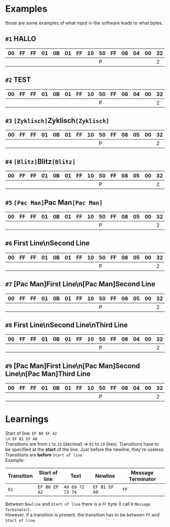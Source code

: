 # Examples
those are some examples of what input in the software leads to what bytes.

## `#1` HALLO
| 00 | FF | FF | 01 | 0B | 01 | FF | 10 | 50 | FF | 08 | 04 | 00 | 32 | 33 | 31 | 32 | 32 | 38 | 31 | 36 | 33 | 33 | 31 | 30 | FF | 01 | 30 | 31 | EF | B0 | EF | A2 | 48 | 41 | 4C | 4C | 4F | FF | FF | 02 | 30 | 00 | 30 | 30 | 30 | 30 | 32 | 33 | 35 | 39 | 30 | 31 | FF | 04 | 00 | 00 | FF | 05 | 00 | FF | 06 | 30 | 30 | 30 | 30 | 30 | 30 | FF | 07 | 30 | 30 | 30 | 30 | 30 | 30 | FF | 00 |
|----|----|----|----|----|----|----|----|----|----|----|----|----|----|----|----|----|----|----|----|----|----|----|----|----|----|----|----|----|----|----|----|----|----|----|----|----|----|----|----|----|----|----|----|----|----|----|----|----|----|----|----|----|----|----|----|----|----|----|----|----|----|----|----|----|----|----|----|----|----|----|----|----|----|----|----|----|----|
|    |    |    |    |    |    |    |    |  P |    |    |    |    |  2 |  3 |  1 |  2 |  2 |  8 |  1 |  6 |  3 |  3 |  1 |  0 |    |    |  0 |  1 |    |    |    |    |  H |  A |  L |  L |  O |    |    |    |  0 |    |  0 |  0 |  0 |  0 |  2 |  3 |  5 |  9 |  0 |  1 |    |    |    |    |    |    |    |    |    |  0 |  0 |  0 |  0 |  0 |  0 |    |    |  0 |  0 |  0 |  0 |  0 |  0 |    |    |

## `#2` TEST
| 00 | FF | FF | 01 | 0B | 01 | FF | 10 | 50 | FF | 08 | 04 | 00 | 32 | 33 | 31 | 32 | 32 | 38 | 31 | 36 | 33 | 34 | 34 | 32 | FF | 01 | 30 | 31 | EF | B0 | EF | A2 | 54 | 45 | 53 | 54 | FF | FF | 02 | 30 | 00 | 30 | 30 | 30 | 30 | 32 | 33 | 35 | 39 | 30 | 31 | FF | 04 | 00 | 00 | FF | 05 | 00 | FF | 06 | 30 | 30 | 30 | 30 | 30 | 30 | FF | 07 | 30 | 30 | 30 | 30 | 30 | 30 | FF | 00 |
|----|----|----|----|----|----|----|----|----|----|----|----|----|----|----|----|----|----|----|----|----|----|----|----|----|----|----|----|----|----|----|----|----|----|----|----|----|----|----|----|----|----|----|----|----|----|----|----|----|----|----|----|----|----|----|----|----|----|----|----|----|----|----|----|----|----|----|----|----|----|----|----|----|----|----|----|----|
|    |    |    |    |    |    |    |    |  P |    |    |    |    |  2 |  3 |  1 |  2 |  2 |  8 |  1 |  6 |  3 |  4 |  4 |  2 |    |    |  0 |  1 |    |    |    |    |  T |  E |  S |  T |    |    |    |  0 |    |  0 |  0 |  0 |  0 |  2 |  3 |  5 |  9 |  0 |  1 |    |    |    |    |    |    |    |    |    |  0 |  0 |  0 |  0 |  0 |  0 |    |    |  0 |  0 |  0 |  0 |  0 |  0 |    |    |

## `#3` `[Zyklisch]`Zyklisch`[Zyklisch]`
| 00 | FF | FF | 01 | 0B | 01 | FF | 10 | 50 | FF | 08 | 05 | 00 | 32 | 33 | 31 | 32 | 32 | 39 | 31 | 34 | 33 | 34 | 30 | 36 | FF | 01 | 30 | 31 | 01 | EF | B0 | EF | A2 | 5A | 79 | 6B | 6C | 69 | 73 | 63 | 68 | 01 | FF | FF | 02 | 30 | 00 | 30 | 30 | 30 | 30 | 32 | 33 | 35 | 39 | 30 | 31 | FF | 04 | 00 | 00 | FF | 05 | 00 | FF | 06 | 30 | 30 | 30 | 30 | 30 | 30 | FF | 07 | 30 | 30 | 30 | 30 | 30 | 30 | FF | 00 |
|----|----|----|----|----|----|----|----|----|----|----|----|----|----|----|----|----|----|----|----|----|----|----|----|----|----|----|----|----|----|----|----|----|----|----|----|----|----|----|----|----|----|----|----|----|----|----|----|----|----|----|----|----|----|----|----|----|----|----|----|----|----|----|----|----|----|----|----|----|----|----|----|----|----|----|----|----|----|----|----|----|----|----|
|    |    |    |    |    |    |    |    |  P |    |    |    |    |  2 |  3 |  1 |  2 |  2 |  9 |  1 |  4 |  3 |  4 |  0 |  6 |    |    |  0 |  1 |    |    |    |    |    |  Z |  y |  k |  l |  i |  s |  c |  h |    |    |    |    |  0 |    |  0 |  0 |  0 |  0 |  2 |  3 |  5 |  9 |  0 |  1 |    |    |    |    |    |    |    |    |    |  0 |  0 |  0 |  0 |  0 |  0 |    |    |  0 |  0 |  0 |  0 |  0 |  0 |    |    |

## `#4` `[Blitz]`Blitz`[Blitz]`
| 00 | FF | FF | 01 | 0B | 01 | FF | 10 | 50 | FF | 08 | 05 | 00 | 32 | 33 | 31 | 32 | 32 | 39 | 31 | 34 | 30 | 30 | 34 | 35 | FF | 01 | 30 | 31 | 16 | EF | B0 | EF | A2 | 42 | 6C | 69 | 74 | 7A | 16 | FF | FF | 02 | 30 | 00 | 30 | 30 | 30 | 30 | 32 | 33 | 35 | 39 | 30 | 31 | FF | 04 | 00 | 00 | FF | 05 | 00 | FF | 06 | 30 | 30 | 30 | 30 | 30 | 30 | FF | 07 | 30 | 30 | 30 | 30 | 30 | 30 | FF | 00 |
|----|----|----|----|----|----|----|----|----|----|----|----|----|----|----|----|----|----|----|----|----|----|----|----|----|----|----|----|----|----|----|----|----|----|----|----|----|----|----|----|----|----|----|----|----|----|----|----|----|----|----|----|----|----|----|----|----|----|----|----|----|----|----|----|----|----|----|----|----|----|----|----|----|----|----|----|----|----|----|----|
|    |    |    |    |    |    |    |    |  P |    |    |    |    |  2 |  3 |  1 |  2 |  2 |  9 |  1 |  4 |  0 |  0 |  4 |  5 |    |    |  0 |  1 |    |    |    |    |    |  B |  l |  i |  t |  z |    |    |    |    |  0 |    |  0 |  0 |  0 |  0 |  2 |  3 |  5 |  9 |  0 |  1 |    |    |    |    |    |    |    |    |    |  0 |  0 |  0 |  0 |  0 |  0 |    |    |  0 |  0 |  0 |  0 |  0 |  0 |    |    |

## `#5` `[Pac Man]`Pac Man`[Pac Man]`
| 00 | FF | FF | 01 | 0B | 01 | FF | 10 | 50 | FF | 08 | 05 | 00 | 32 | 33 | 31 | 32 | 32 | 39 | 31 | 34 | 30 | 32 | 30 | 30 | FF | 01 | 30 | 31 | 13 | EF | B0 | EF | A2 | 50 | 61 | 63 | 20 | 4D | 61 | 6E | 13 | FF | FF | 02 | 30 | 00 | 30 | 30 | 30 | 30 | 32 | 33 | 35 | 39 | 30 | 31 | FF | 04 | 00 | 00 | FF | 05 | 00 | FF | 06 | 30 | 30 | 30 | 30 | 30 | 30 | FF | 07 | 30 | 30 | 30 | 30 | 30 | 30 | FF | 00 |
|----|----|----|----|----|----|----|----|----|----|----|----|----|----|----|----|----|----|----|----|----|----|----|----|----|----|----|----|----|----|----|----|----|----|----|----|----|----|----|----|----|----|----|----|----|----|----|----|----|----|----|----|----|----|----|----|----|----|----|----|----|----|----|----|----|----|----|----|----|----|----|----|----|----|----|----|----|----|----|----|----|----|
|    |    |    |    |    |    |    |    |  P |    |    |    |    |  2 |  3 |  1 |  2 |  2 |  9 |  1 |  4 |  0 |  2 |  0 |  0 |    |    |  0 |  1 |    |    |    |    |    |  P |  a |  c |    |  M |  a |  n |    |    |    |    |  0 |    |  0 |  0 |  0 |  0 |  2 |  3 |  5 |  9 |  0 |  1 |    |    |    |    |    |    |    |    |    |  0 |  0 |  0 |  0 |  0 |  0 |    |    |  0 |  0 |  0 |  0 |  0 |  0 |    |    |

## `#6` First Line\nSecond Line
| 00 | FF | FF | 01 | 0B | 01 | FF | 10 | 50 | FF | 08 | 05 | 00 | 32 | 33 | 31 | 32 | 32 | 39 | 31 | 34 | 34 | 30 | 35 | 35 | FF | 01 | 30 | 31 | EF | B0 | EF | A2 | 46 | 69 | 72 | 73 | 74 | 20 | 4C | 69 | 6E | 65 | EF | B1 | EF | A0 | FF | EF | B0 | EF | A2 | 53 | 65 | 63 | 6F | 6E | 64 | 20 | 4C | 69 | 6E | 65 | FF | FF | 02 | 30 | 00 | 30 | 30 | 30 | 30 | 32 | 33 | 35 | 39 | 30 | 31 | FF | 04 | 00 | 00 | FF | 05 | 00 | FF | 06 | 30 | 30 | 30 | 30 | 30 | 30 | FF | 07 | 30 | 30 | 30 | 30 | 30 | 30 | FF | 00 |
|----|----|----|----|----|----|----|----|----|----|----|----|----|----|----|----|----|----|----|----|----|----|----|----|----|----|----|----|----|----|----|----|----|----|----|----|----|----|----|----|----|----|----|----|----|----|----|----|----|----|----|----|----|----|----|----|----|----|----|----|----|----|----|----|----|----|----|----|----|----|----|----|----|----|----|----|----|----|----|----|----|----|----|----|----|----|----|----|----|----|----|----|----|----|----|----|----|----|----|----|----|----|----|
|    |    |    |    |    |    |    |    |  P |    |    |    |    |  2 |  3 |  1 |  2 |  2 |  9 |  1 |  4 |  4 |  0 |  5 |  5 |    |    |  0 |  1 |    |    |    |    |  F |  i |  r |  s |  t |    |  L |  i |  n |  e |    |    |    |    |    |    |    |    |    |  S |  e |  c |  o |  n |  d |    |  L |  i |  n |  e |    |    |    |  0 |    |  0 |  0 |  0 |  0 |  2 |  3 |  5 |  9 |  0 |  1 |    |    |    |    |    |    |    |    |    |  0 |  0 |  0 |  0 |  0 |  0 |    |    |  0 |  0 |  0 |  0 |  0 |  0 |    |    |

## `#7` [Pac Man]First Line\n[Pac Man]Second Line
| 00 | FF | FF | 01 | 0B | 01 | FF | 10 | 50 | FF | 08 | 05 | 00 | 32 | 33 | 31 | 32 | 32 | 39 | 31 | 34 | 35 | 37 | 31 | 33 | FF | 01 | 30 | 31 | 13 | EF | B0 | EF | A2 | 46 | 69 | 72 | 73 | 74 | 20 | 4C | 69 | 6E | 65 | EF | B1 | EF | A0 | FF | 13 | EF | B0 | EF | A2 | 53 | 65 | 63 | 6F | 6E | 64 | 20 | 4C | 69 | 6E | 65 | FF | FF | 02 | 30 | 00 | 30 | 30 | 30 | 30 | 32 | 33 | 35 | 39 | 30 | 31 | FF | 04 | 00 | 00 | FF | 05 | 00 | FF | 06 | 30 | 30 | 30 | 30 | 30 | 30 | FF | 07 | 30 | 30 | 30 | 30 | 30 | 30 | FF | 00 |
|----|----|----|----|----|----|----|----|----|----|----|----|----|----|----|----|----|----|----|----|----|----|----|----|----|----|----|----|----|----|----|----|----|----|----|----|----|----|----|----|----|----|----|----|----|----|----|----|----|----|----|----|----|----|----|----|----|----|----|----|----|----|----|----|----|----|----|----|----|----|----|----|----|----|----|----|----|----|----|----|----|----|----|----|----|----|----|----|----|----|----|----|----|----|----|----|----|----|----|----|----|----|----|----|----|
|    |    |    |    |    |    |    |    |  P |    |    |    |    |  2 |  3 |  1 |  2 |  2 |  9 |  1 |  4 |  5 |  7 |  1 |  3 |    |    |  0 |  1 |    |    |    |    |    |  F |  i |  r |  s |  t |    |  L |  i |  n |  e |    |    |    |    |    |    |    |    |    |    |  S |  e |  c |  o |  n |  d |    |  L |  i |  n |  e |    |    |    |  0 |    |  0 |  0 |  0 |  0 |  2 |  3 |  5 |  9 |  0 |  1 |    |    |    |    |    |    |    |    |    |  0 |  0 |  0 |  0 |  0 |  0 |    |    |  0 |  0 |  0 |  0 |  0 |  0 |    |    |

## `#8` First Line\nSecond Line\nThird Line
| 00 | FF | FF | 01 | 0B | 01 | FF | 10 | 50 | FF | 08 | 04 | 00 | 32 | 33 | 31 | 32 | 32 | 39 | 31 | 37 | 31 | 34 | 31 | 35 | FF | 01 | 30 | 31 | EF | B0 | EF | A2 | 46 | 69 | 72 | 73 | 74 | 20 | 4C | 69 | 6E | 65 | EF | B1 | EF | A0 | FF | EF | B0 | EF | A2 | 53 | 65 | 63 | 6F | 6E | 64 | 20 | 4C | 69 | 6E | 65 | EF | B1 | EF | A0 | FF | EF | B0 | EF | A2 | 54 | 68 | 69 | 72 | 64 | 20 | 4C | 69 | 6E | 65 | FF | FF | 02 | 30 | 00 | 30 | 30 | 30 | 30 | 32 | 33 | 35 | 39 | 30 | 31 | FF | 04 | 00 | 00 | FF | 05 | 00 | FF | 06 | 30 | 30 | 30 | 30 | 30 | 30 | FF | 07 | 30 | 30 | 30 | 30 | 30 | 30 | FF | 00 |
|----|----|----|----|----|----|----|----|----|----|----|----|----|----|----|----|----|----|----|----|----|----|----|----|----|----|----|----|----|----|----|----|----|----|----|----|----|----|----|----|----|----|----|----|----|----|----|----|----|----|----|----|----|----|----|----|----|----|----|----|----|----|----|----|----|----|----|----|----|----|----|----|----|----|----|----|----|----|----|----|----|----|----|----|----|----|----|----|----|----|----|----|----|----|----|----|----|----|----|----|----|----|----|----|----|----|----|----|----|----|----|----|----|----|----|----|----|----|----|----|----|----|
|    |    |    |    |    |    |    |    |  P |    |    |    |    |  2 |  3 |  1 |  2 |  2 |  9 |  1 |  7 |  1 |  4 |  1 |  5 |    |    |  0 |  1 |    |    |    |    |  F |  i |  r |  s |  t |    |  L |  i |  n |  e |    |    |    |    |    |    |    |    |    |  S |  e |  c |  o |  n |  d |    |  L |  i |  n |  e |    |    |    |    |    |    |    |    |    |  T |  h |  i |  r |  d |    |  L |  i |  n |  e |    |    |    |  0 |    |  0 |  0 |  0 |  0 |  2 |  3 |  5 |  9 |  0 |  1 |    |    |    |    |    |    |    |    |    |  0 |  0 |  0 |  0 |  0 |  0 |    |    |  0 |  0 |  0 |  0 |  0 |  0 |    |    |

## `#9` [Pac Man]First Line\n[Pac Man]Second Line\n[Pac Man]Third Line
| 00 | FF | FF | 01 | 0B | 01 | FF | 10 | 50 | FF | 08 | 04 | 00 | 32 | 33 | 31 | 32 | 32 | 39 | 31 | 37 | 31 | 39 | 34 | 35 | FF | 01 | 30 | 31 | 13 | EF | B0 | EF | A2 | 46 | 69 | 72 | 73 | 74 | 20 | 4C | 69 | 6E | 65 | EF | B1 | EF | A0 | FF | 13 | EF | B0 | EF | A2 | 53 | 65 | 63 | 6F | 6E | 64 | 20 | 4C | 69 | 6E | 65 | EF | B1 | EF | A0 | FF | 13 | EF | B0 | EF | A2 | 54 | 68 | 69 | 72 | 64 | 20 | 4C | 69 | 6E | 65 | FF | FF | 02 | 30 | 00 | 30 | 30 | 30 | 30 | 32 | 33 | 35 | 39 | 30 | 31 | FF | 04 | 00 | 00 | FF | 05 | 00 | FF | 06 | 30 | 30 | 30 | 30 | 30 | 30 | FF | 07 | 30 | 30 | 30 | 30 | 30 | 30 | FF | 00 |
|----|----|----|----|----|----|----|----|----|----|----|----|----|----|----|----|----|----|----|----|----|----|----|----|----|----|----|----|----|----|----|----|----|----|----|----|----|----|----|----|----|----|----|----|----|----|----|----|----|----|----|----|----|----|----|----|----|----|----|----|----|----|----|----|----|----|----|----|----|----|----|----|----|----|----|----|----|----|----|----|----|----|----|----|----|----|----|----|----|----|----|----|----|----|----|----|----|----|----|----|----|----|----|----|----|----|----|----|----|----|----|----|----|----|----|----|----|----|----|----|----|----|----|----|----|
|    |    |    |    |    |    |    |    |  P |    |    |    |    |  2 |  3 |  1 |  2 |  2 |  9 |  1 |  7 |  1 |  9 |  4 |  5 |    |    |  0 |  1 |    |    |    |    |    |  F |  i |  r |  s |  t |    |  L |  i |  n |  e |    |    |    |    |    |    |    |    |    |    |  S |  e |  c |  o |  n |  d |    |  L |  i |  n |  e |    |    |    |    |    |    |    |    |    |    |  T |  h |  i |  r |  d |    |  L |  i |  n |  e |    |    |    |  0 |    |  0 |  0 |  0 |  0 |  2 |  3 |  5 |  9 |  0 |  1 |    |    |    |    |    |    |    |    |    |  0 |  0 |  0 |  0 |  0 |  0 |    |    |  0 |  0 |  0 |  0 |  0 |  0 |    |    |

# Learnings
Start of line: `EF B0 EF A2`\
`\n`: `EF B1 EF A0`\
Transitions are from `1` to `25` (decimal) => `01` to `19` (hex).
Transitions have to be specified at the **start** of the line. Just before the newline, they're useless.\
Transitions are **before** `Start of line`\
Example:

| Transition | Start of line | Text             | Newline       | Message Terminator |
|------------|---------------|------------------|---------------|--------------------|
| `01`       | `EF B0 EF A2` | `46 69 72 73 74` | `EF B1 EF A0` | `FF`               |

Between `Newline` and `Start of line` there is a `FF` byte (I call it `Message Terminator`).\
However, if a transition is present, the transition has to be *between* `FF` and `Start of line`.
